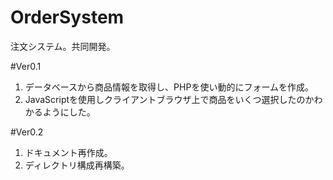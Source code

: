 # OrderSystem
注文システム。共同開発。


#Ver0.1
1. データベースから商品情報を取得し、PHPを使い動的にフォームを作成。
2. JavaScriptを使用しクライアントブラウザ上で商品をいくつ選択したのかわかるようにした。

#Ver0.2
1. ドキュメント再作成。
2. ディレクトリ構成再構築。
